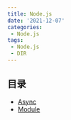 ```yaml
---
title: Node.js
date: '2021-12-07'
categories:
 - Node.js
tags:
 - Node.js
 - DIR
---
```


## 目录

- [Async](./01.md)
- [Module](./02.md)

